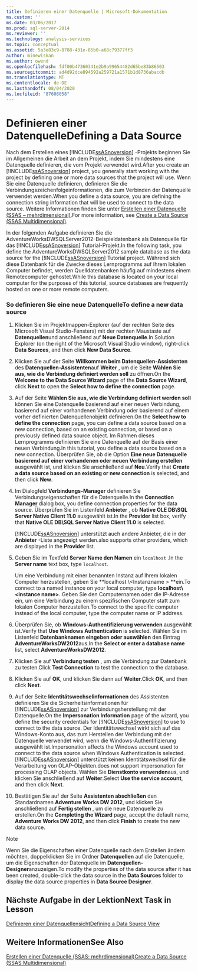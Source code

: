 ```yaml
---
title: Definieren einer Datenquelle | Microsoft-Dokumentation
ms.custom: ''
ms.date: 03/06/2017
ms.prod: sql-server-2014
ms.reviewer: ''
ms.technology: analysis-services
ms.topic: conceptual
ms.assetid: 5a3e83c9-8788-431e-85b0-a68c79377ff3
author: minewiskan
ms.author: owend
ms.openlocfilehash: fdf00b47360341e2b9a99654482d65be83b86503
ms.sourcegitcommit: ad4d92dce894592a259721a1571b1d8736abacdb
ms.translationtype: MT
ms.contentlocale: de-DE
ms.lasthandoff: 08/04/2020
ms.locfileid: "87608058"
---
```

# <a name="defining-a-data-source"></a><span data-ttu-id="61d4e-102">Definieren einer Datenquelle</span><span class="sxs-lookup"><span data-stu-id="61d4e-102">Defining a Data Source</span></span>
  <span data-ttu-id="61d4e-103">Nach dem Erstellen eines [!INCLUDE[ssASnoversion](../includes/ssasnoversion-md.md)] -Projekts beginnen Sie im Allgemeinen die Arbeit an dem Projekt, indem Sie mindestens eine Datenquelle definieren, die vom Projekt verwendet wird.</span><span class="sxs-lookup"><span data-stu-id="61d4e-103">After you create an [!INCLUDE[ssASnoversion](../includes/ssasnoversion-md.md)] project, you generally start working with the project by defining one or more data sources that the project will use.</span></span> <span data-ttu-id="61d4e-104">Wenn Sie eine Datenquelle definieren, definieren Sie die Verbindungszeichenfolgeinformationen, die zum Verbinden der Datenquelle verwendet werden.</span><span class="sxs-lookup"><span data-stu-id="61d4e-104">When you define a data source, you are defining the connection string information that will be used to connect to the data source.</span></span> <span data-ttu-id="61d4e-105">Weitere Informationen finden Sie unter [Erstellen einer Datenquelle &#40;SSAS – mehrdimensional&#41;](multidimensional-models/create-a-data-source-ssas-multidimensional.md).</span><span class="sxs-lookup"><span data-stu-id="61d4e-105">For more information, see [Create a Data Source &#40;SSAS Multidimensional&#41;](multidimensional-models/create-a-data-source-ssas-multidimensional.md).</span></span>  
  
 <span data-ttu-id="61d4e-106">In der folgenden Aufgabe definieren Sie die AdventureWorksDWSQLServer2012-Beispieldatenbank als Datenquelle für das [!INCLUDE[ssASnoversion](../includes/ssasnoversion-md.md)] Tutorial-Projekt.</span><span class="sxs-lookup"><span data-stu-id="61d4e-106">In the following task, you define the AdventureWorksDWSQLServer2012 sample database as the data source for the [!INCLUDE[ssASnoversion](../includes/ssasnoversion-md.md)] Tutorial project.</span></span> <span data-ttu-id="61d4e-107">Während sich diese Datenbank für die Zwecke dieses Lernprogramms auf Ihrem lokalen Computer befindet, werden Quelldatenbanken häufig auf mindestens einem Remotecomputer gehostet.</span><span class="sxs-lookup"><span data-stu-id="61d4e-107">While this database is located on your local computer for the purposes of this tutorial, source databases are frequently hosted on one or more remote computers.</span></span>  
  
### <a name="to-define-a-new-data-source"></a><span data-ttu-id="61d4e-108">So definieren Sie eine neue Datenquelle</span><span class="sxs-lookup"><span data-stu-id="61d4e-108">To define a new data source</span></span>  
  
1.  <span data-ttu-id="61d4e-109">Klicken Sie im Projektmappen-Explorer (auf der rechten Seite des Microsoft Visual Studio-Fensters) mit der rechten Maustaste auf **Datenquellen**und anschließend auf **Neue Datenquelle**.</span><span class="sxs-lookup"><span data-stu-id="61d4e-109">In Solution Explorer (on the right of the Microsoft Visual Studio window), right-click **Data Sources**, and then click **New Data Source**.</span></span>  
  
2.  <span data-ttu-id="61d4e-110">Klicken Sie auf der Seite **Willkommen beim Datenquellen-Assistenten** des **Datenquellen-Assistenten**auf **Weiter** , um die Seite **Wählen Sie aus, wie die Verbindung definiert werden soll** zu öffnen.</span><span class="sxs-lookup"><span data-stu-id="61d4e-110">On the **Welcome to the Data Source Wizard** page of the **Data Source Wizard**, click **Next** to open the **Select how to define the connection** page.</span></span>  
  
3.  <span data-ttu-id="61d4e-111">Auf der Seite **Wählen Sie aus, wie die Verbindung definiert werden soll** können Sie eine Datenquelle basierend auf einer neuen Verbindung, basierend auf einer vorhandenen Verbindung oder basierend auf einem vorher definierten Datenquellenobjekt definieren.</span><span class="sxs-lookup"><span data-stu-id="61d4e-111">On the **Select how to define the connection** page, you can define a data source based on a new connection, based on an existing connection, or based on a previously defined data source object.</span></span> <span data-ttu-id="61d4e-112">Im Rahmen dieses Lernprogramms definieren Sie eine Datenquelle auf der Basis einer neuen Verbindung.</span><span class="sxs-lookup"><span data-stu-id="61d4e-112">In this tutorial, you define a data source based on a new connection.</span></span> <span data-ttu-id="61d4e-113">Überprüfen Sie, ob die Option **Eine neue Datenquelle basierend auf einer vorhandenen oder neuen Verbindung erstellen** ausgewählt ist, und klicken Sie anschließend auf **Neu**.</span><span class="sxs-lookup"><span data-stu-id="61d4e-113">Verify that **Create a data source based on an existing or new connection** is selected, and then click **New**.</span></span>  
  
4.  <span data-ttu-id="61d4e-114">Im Dialogfeld **Verbindungs-Manager** definieren Sie Verbindungseigenschaften für die Datenquelle.</span><span class="sxs-lookup"><span data-stu-id="61d4e-114">In the **Connection Manager** dialog box, you define connection properties for the data source.</span></span> <span data-ttu-id="61d4e-115">Überprüfen Sie im Listenfeld **Anbieter** , ob **Native OLE DB\SQL Server Native Client 11.0** ausgewählt ist.</span><span class="sxs-lookup"><span data-stu-id="61d4e-115">In the **Provider** list box, verify that **Native OLE DB\SQL Server Native Client 11.0** is selected.</span></span>  
  
     [!INCLUDE[ssASnoversion](../includes/ssasnoversion-md.md)] <span data-ttu-id="61d4e-116">unterstützt auch andere Anbieter, die in der **Anbieter** -Liste angezeigt werden.</span><span class="sxs-lookup"><span data-stu-id="61d4e-116">also supports other providers, which are displayed in the **Provider** list.</span></span>  
  
5.  <span data-ttu-id="61d4e-117">Geben Sie im Textfeld **Server Name den Namen** ein `localhost` .</span><span class="sxs-lookup"><span data-stu-id="61d4e-117">In the **Server name** text box, type `localhost`.</span></span>  
  
     <span data-ttu-id="61d4e-118">Um eine Verbindung mit einer benannten Instanz auf Ihrem lokalen Computer herzustellen, geben Sie \*\*localhost \\<Instanzname \> \*\*ein.</span><span class="sxs-lookup"><span data-stu-id="61d4e-118">To connect to a named instance on your local computer, type **localhost\\<instance name\>**.</span></span> <span data-ttu-id="61d4e-119">Geben Sie den Computernamen oder die IP-Adresse ein, um eine Verbindung zu einem spezifischen Computer statt zum lokalen Computer herzustellen.</span><span class="sxs-lookup"><span data-stu-id="61d4e-119">To connect to the specific computer instead of the local computer, type the computer name or IP address.</span></span>  
  
6.  <span data-ttu-id="61d4e-120">Überprüfen Sie, ob **Windows-Authentifizierung verwenden** ausgewählt ist.</span><span class="sxs-lookup"><span data-stu-id="61d4e-120">Verify that **Use Windows Authentication** is selected.</span></span> <span data-ttu-id="61d4e-121">Wählen Sie im Listenfeld **Datenbanknamen eingeben oder auswählen** den Eintrag **AdventureWorksDW2012**aus.</span><span class="sxs-lookup"><span data-stu-id="61d4e-121">In the **Select or enter a database name** list, select **AdventureWorksDW2012**.</span></span>  
  
7.  <span data-ttu-id="61d4e-122">Klicken Sie auf **Verbindung testen** , um die Verbindung zur Datenbank zu testen.</span><span class="sxs-lookup"><span data-stu-id="61d4e-122">Click **Test Connection** to test the connection to the database.</span></span>  
  
8.  <span data-ttu-id="61d4e-123">Klicken Sie auf **OK**, und klicken Sie dann auf **Weiter**.</span><span class="sxs-lookup"><span data-stu-id="61d4e-123">Click **OK**, and then click **Next**.</span></span>  
  
9. <span data-ttu-id="61d4e-124">Auf der Seite **Identitätswechselinformationen** des Assistenten definieren Sie die Sicherheitsinformationen für [!INCLUDE[ssASnoversion](../includes/ssasnoversion-md.md)] zur Verbindungsherstellung mit der Datenquelle.</span><span class="sxs-lookup"><span data-stu-id="61d4e-124">On the **Impersonation Information** page of the wizard, you define the security credentials for [!INCLUDE[ssASnoversion](../includes/ssasnoversion-md.md)] to use to connect to the data source.</span></span> <span data-ttu-id="61d4e-125">Der Identitätswechsel wirkt sich auf das Windows-Konto aus, das zum Herstellen der Verbindung mit der Datenquelle verwendet wird, wenn die Windows-Authentifizierung ausgewählt ist.</span><span class="sxs-lookup"><span data-stu-id="61d4e-125">Impersonation affects the Windows account used to connect to the data source when Windows Authentication is selected.</span></span> [!INCLUDE[ssASnoversion](../includes/ssasnoversion-md.md)] <span data-ttu-id="61d4e-126">unterstützt keinen Identitätswechsel für die Verarbeitung von OLAP-Objekten.</span><span class="sxs-lookup"><span data-stu-id="61d4e-126">does not support impersonation for processing OLAP objects.</span></span> <span data-ttu-id="61d4e-127">Wählen Sie **Dienstkonto verwenden**aus, und klicken Sie anschließend auf **Weiter**.</span><span class="sxs-lookup"><span data-stu-id="61d4e-127">Select **Use the service account**, and then click **Next**.</span></span>  
  
10. <span data-ttu-id="61d4e-128">Bestätigen Sie auf der Seite **Assistenten abschließen** den Standardnamen **Adventure Works DW 2012**, und klicken Sie anschließend auf **Fertig stellen** , um die neue Datenquelle zu erstellen.</span><span class="sxs-lookup"><span data-stu-id="61d4e-128">On the **Completing the Wizard** page, accept the default name, **Adventure Works DW 2012**, and then click **Finish** to create the new data source.</span></span>  
  
> [!NOTE]  
>  <span data-ttu-id="61d4e-129">Wenn Sie die Eigenschaften einer Datenquelle nach dem Erstellen ändern möchten, doppelklicken Sie im Ordner **Datenquellen** auf die Datenquelle, um die Eigenschaften der Datenquelle im **Datenquellen-Designer**anzuzeigen.</span><span class="sxs-lookup"><span data-stu-id="61d4e-129">To modify the properties of the data source after it has been created, double-click the data source in the **Data Sources** folder to display the data source properties in **Data Source Designer**.</span></span>  
  
## <a name="next-task-in-lesson"></a><span data-ttu-id="61d4e-130">Nächste Aufgabe in der Lektion</span><span class="sxs-lookup"><span data-stu-id="61d4e-130">Next Task in Lesson</span></span>  
 [<span data-ttu-id="61d4e-131">Definieren einer Datenquellensicht</span><span class="sxs-lookup"><span data-stu-id="61d4e-131">Defining a Data Source View</span></span>](lesson-1-3-defining-a-data-source-view.md)  
  
## <a name="see-also"></a><span data-ttu-id="61d4e-132">Weitere Informationen</span><span class="sxs-lookup"><span data-stu-id="61d4e-132">See Also</span></span>  
 [<span data-ttu-id="61d4e-133">Erstellen einer Datenquelle (SSAS: mehrdimensional)</span><span class="sxs-lookup"><span data-stu-id="61d4e-133">Create a Data Source &#40;SSAS Multidimensional&#41;</span></span>](multidimensional-models/create-a-data-source-ssas-multidimensional.md)  
  
  
